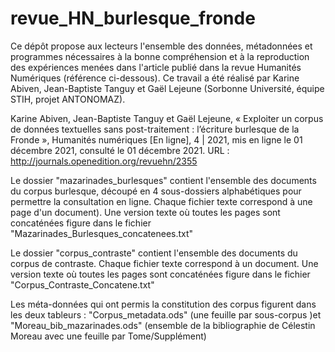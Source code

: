 # revue_HN_burlesque_fronde

Ce dépôt propose aux lecteurs l'ensemble des données, métadonnées et programmes nécessaires à la bonne compréhension et à la reproduction des expériences menées dans l'article publié dans la revue Humanités Numériques (référence ci-dessous). Ce travail a été réalisé par Karine Abiven, Jean-Baptiste Tanguy et Gaël Lejeune (Sorbonne Université, équipe STIH, projet ANTONOMAZ).


Karine Abiven, Jean-Baptiste Tanguy et Gaël Lejeune, « Exploiter un corpus de données textuelles sans post-traitement : l’écriture burlesque de la Fronde », Humanités numériques [En ligne], 4 | 2021, mis en ligne le 01 décembre 2021, consulté le 01 décembre 2021. URL : http://journals.openedition.org/revuehn/2355

Le dossier "mazarinades_burlesques" contient l'ensemble des documents du corpus burlesque, découpé en 4 sous-dossiers alphabétiques pour permettre la consultation en ligne. Chaque fichier texte correspond à une page d'un document). Une version texte où toutes les pages sont concaténées figure dans le fichier "Mazarinades_Burlesques_concatenees.txt"

Le dossier "corpus_contraste" contient l'ensemble des documents du corpus de contraste. Chaque fichier texte correspond à un document. Une version texte où toutes les pages sont concaténées figure dans le fichier "Corpus_Contraste_Concatene.txt"

Les méta-données qui ont permis la constitution des corpus figurent dans les deux tableurs : "Corpus_metadata.ods" (une feuille par sous-corpus )et "Moreau_bib_mazarinades.ods" (ensemble de la bibliographie de Célestin Moreau avec une feuille par Tome/Supplément)
